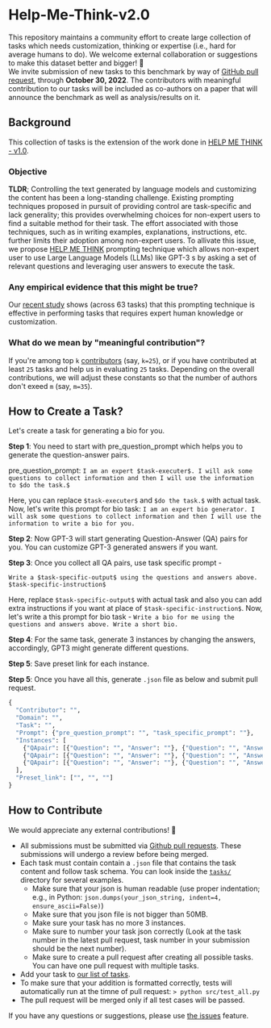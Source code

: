 # Help-Me-Think-v2.0

This repository maintains a community effort to create large collection of tasks which needs customization, thinking or expertise (i.e., hard for average humans to do). 
We welcome external collaboration or suggestions to make this dataset better and bigger! 🙌  
We invite submission of new tasks to this benchmark by way of [GitHub pull request](https://github.com/allenai/natural-instructions-expansion/pulls), through **October 30, 2022**. 
The contributors with meaningful contribution to our tasks will be included as co-authors on a paper that will announce the benchmark as well as analysis/results on it.

## Background

This collection of tasks is the extension of the work done in [HELP ME THINK - v1.0](https://arxiv.org/pdf/2208.08232.pdf).

### Objective

**TLDR**; Controlling the text generated by language models and customizing the content has been a long-standing challenge. Existing prompting techniques proposed in pursuit of providing control are task-specific and lack generality; this provides overwhelming choices for non-expert users to find a suitable method for their task. The effort associated with those techniques, such as in writing examples, explanations, instructions, etc. further limits their adoption among non-expert users. To allivate this issue, we propose [HELP ME THINK](https://arxiv.org/pdf/2208.08232.pdf) prompting technique which allows non-expert user to use Large Language Models (LLMs) like GPT-3 s by asking a set of relevant questions and leveraging user answers to execute the task.

### Any empirical evidence that this might be true?

Our [recent study](https://arxiv.org/pdf/2208.08232.pdf) shows (across 63 tasks) that this prompting technique is effective in performing tasks that requires expert human knowledge or customization.

### What do we mean by "meaningful contribution"? 
If you're among top `k` [contributors](https://github.com/allenai/natural-instructions-expansion/graphs/contributors) (say, `k=25`), or if you have contributed at least `25` tasks and help us in evaluating `25` tasks. Depending on the overall contributions, we will adjust these constants so that the number of authors don't exeed `m` (say, `m=35`). 

## How to Create a Task?

Let's create a task for generating a bio for you.

**Step 1**: You need to start with pre_question_prompt which helps you to generate the question-answer pairs.

pre_question_prompt: `I am an expert $task-executer$. I will ask some questions to collect information and then I will use the information to $do the task.$`

Here, you can replace `$task-executer$` and `$do the task.$` with actual task. Now, let's write this prompt for bio task: `I am an expert bio generator. I will ask some questions to collect information and then I will use the information to write a bio for you.`

**Step 2**: Now GPT-3 will start generating Question-Answer (QA) pairs for you. You can customize GPT-3 generated answers if you want.

**Step 3**: Once you collect all QA pairs, use task specific prompt -

`Write a $task-specific-output$ using the questions and answers above. $task-specific-instruction$`

Here, replace `$task-specific-output$` with actual task and also you can add extra instructions if you want at place of `$task-specific-instruction$`. Now, let's write a this prompt for bio task - `Write a bio for me using the questions and answers above. Write a short bio.`

**Step 4**: For the same task, generate 3 instances by changing the answers, accordingly, GPT3 might generate different questions.

**Step 5**: Save preset link for each instance.

**Step 5**: Once you have all this, generate `.json` file as below and submit pull request.

```python
{
  "Contributor": "",
  "Domain": "",
  "Task": "",
  "Prompt": {"pre_question_prompt": "", "task_specific_prompt": ""},
  "Instances": [
    {"QApair": [{"Question": "", "Answer": ""}, {"Question": "", "Answer": ""}, ...], "Output": ""},
    {"QApair": [{"Question": "", "Answer": ""}, {"Question": "", "Answer": ""}, ...], "Output": ""},
    {"QApair": [{"Question": "", "Answer": ""}, {"Question": "", "Answer": ""}, ...], "Output": ""},
  ],
  "Preset_link": ["", "", ""]
}
```

## How to Contribute

We would appreciate any external contributions! 🙏

 * All submissions must be submitted via [Github pull requests](https://github.com/allenai/natural-instructions-expansion/pulls). These submissions will undergo a review before being merged. 
 * Each task must contain contain a `.json` file that contains the task content and follow task schema. You can look inside the [`tasks/`](tasks) directory for several examples.  
    * Make sure that your json is human readable (use proper indentation; e.g., in Python: `json.dumps(your_json_string, indent=4, ensure_ascii=False)`)   
    * Make sure that you json file is not bigger than 50MB. 
    * Make sure your task has no more 3 instances.
    * Make sure to number your task json correctly (Look at the task number in the latest pull request, task number in your submission should be the next number).
    * Make sure to create a pull request after creating all possible tasks. You can have one pull request with multiple tasks.
 * Add your task to [our list of tasks](tasks/README.md).
 * To make sure that your addition is formatted correctly, tests will automatically run at the timne of pull request: `> python src/test_all.py`
 * The pull request will be merged only if all test cases will be passed.
  
 
If you have any questions or suggestions, please use [the issues](https://github.com/allenai/natural-instructions-expansion/issues) feature.
